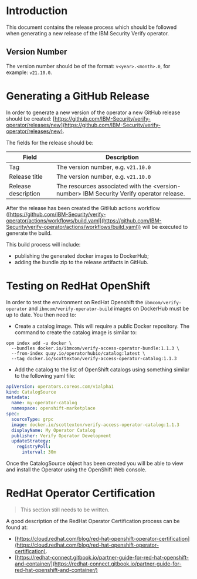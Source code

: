 # Introduction

This document contains the release process which should be followed when generating a new release of the IBM Security Verify operator.

## Version Number

The version number should be of the format: `v<year>.<month>.0`, for example: `v21.10.0`.


# Generating a GitHub Release

In order to generate a new version of the operator a new GitHub release should be created: [https://github.com/IBM-Security/verify-operator/releases/new](https://github.com/IBM-Security/verify-operator/releases/new). 

The fields for the release should be:

|Field|Description
|-----|----------- 
|Tag | The version number, e.g. `v21.10.0`
|Release title | The version number, e.g. `v21.10.0`
|Release description | The resources associated with the \<version\-number> IBM Security Verify operator release.

After the release has been created the GitHub actions workflow ([https://github.com/IBM-Security/verify-operator/actions/workflows/build.yaml](https://github.com/IBM-Security/verify-operator/actions/workflows/build.yaml)) will be executed to generate the build.  

This build process will include:

* publishing the generated docker images to DockerHub;
* adding the bundle zip to the release artifacts in GitHub.

# Testing on RedHat OpenShift

In order to test the environment on RedHat Openshift the `ibmcom/verify-operator` and `ibmcom/verify-operator-build` images on DockerHub must be up to date.  You then need to:

* Create a catalog image.  This will require a public Docker repository.  The command to create the catalog image is similar to: 

```shell
opm index add -u docker \
  --bundles docker.io/ibmcom/verify-access-operator-bundle:1.1.3 \
  --from-index quay.io/operatorhubio/catalog:latest \
  --tag docker.io/scottexton/verify-access-operator-catalog:1.1.3
```

* Add the catalog to the list of OpenShift catalogs using something similar to the following yaml file:

```yaml
apiVersion: operators.coreos.com/v1alpha1
kind: CatalogSource
metadata:
  name: my-operator-catalog
  namespace: openshift-marketplace 
spec:
  sourceType: grpc
  image: docker.io/scottexton/verify-access-operator-catalog:1.1.3
  displayName: My Operator Catalog
  publisher: Verify Operator Development
  updateStrategy:
    registryPoll: 
      interval: 30m
```
Once the CatalogSource object has been created you will be able to view and install the Operator using the OpenShift Web console.

# RedHat Operator Certification

> This section still needs to be written.

A good description of the RedHat Operator Certification process can be found at:

* [https://cloud.redhat.com/blog/red-hat-openshift-operator-certification](https://cloud.redhat.com/blog/red-hat-openshift-operator-certification).
* [https://redhat-connect.gitbook.io/partner-guide-for-red-hat-openshift-and-container/](https://redhat-connect.gitbook.io/partner-guide-for-red-hat-openshift-and-container/)

